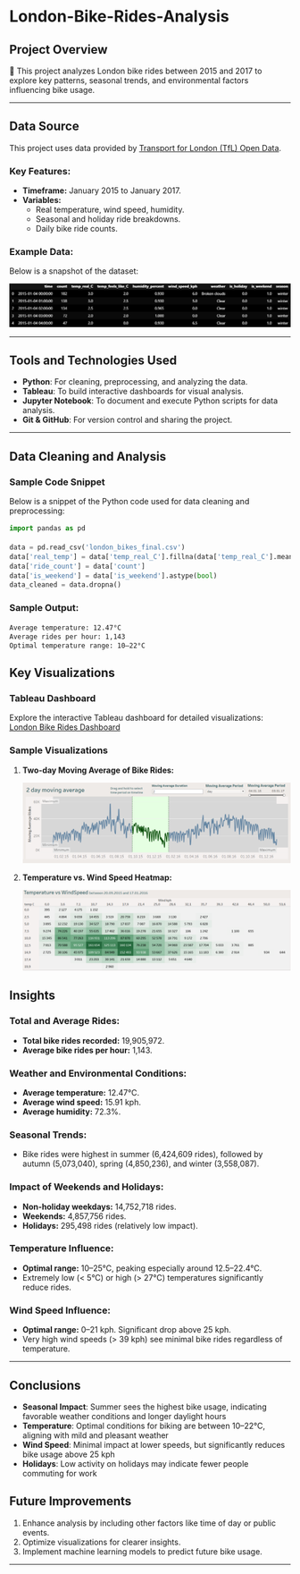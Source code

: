# London-Bike-Rides-Analysis

## Project Overview

🌟 This project analyzes London bike rides between 2015 and 2017 to explore key patterns, seasonal trends, and environmental factors influencing bike usage.

---
## Data Source
This project uses data provided by [Transport for London (TfL) Open Data](https://tfl.gov.uk/info-for/open-data-users/). 

### Key Features:
- **Timeframe:** January 2015 to January 2017.
- **Variables:**
  - Real temperature, wind speed, humidity.
  - Seasonal and holiday ride breakdowns.
  - Daily bike ride counts.

### Example Data:
Below is a snapshot of the dataset:

![Dataset Example](Assets/bikes_head.png)

---

## Tools and Technologies Used
- **Python**: For cleaning, preprocessing, and analyzing the data.
- **Tableau**: To build interactive dashboards for visual analysis.
- **Jupyter Notebook**: To document and execute Python scripts for data analysis.
- **Git & GitHub**: For version control and sharing the project.

---

## Data Cleaning and Analysis

### Sample Code Snippet
Below is a snippet of the Python code used for data cleaning and preprocessing:

```python
import pandas as pd

data = pd.read_csv('london_bikes_final.csv')
data['real_temp'] = data['temp_real_C'].fillna(data['temp_real_C'].mean())
data['ride_count'] = data['count']
data['is_weekend'] = data['is_weekend'].astype(bool)
data_cleaned = data.dropna()
```

### Sample Output:

```text
Average temperature: 12.47°C
Average rides per hour: 1,143
Optimal temperature range: 10–22°C
```

## Key Visualizations

### Tableau Dashboard

Explore the interactive Tableau dashboard for detailed visualizations:
[London Bike Rides Dashboard](https://public.tableau.com/app/profile/kateryna.zahrebina/viz/LondonBikeRides_17377457774600/Dashboard1)

### Sample Visualizations

1. **Two-day Moving Average of Bike Rides:**

   ![Moving Average Visualization](Assets/Moving_Average.png)

2. **Temperature vs. Wind Speed Heatmap:**

   ![Temperature vs Wind Speed](Assets/Temperature_vs_Wind_Speed.png)

## Insights

### Total and Average Rides:
- **Total bike rides recorded:** 19,905,972.
- **Average bike rides per hour:** 1,143.

### Weather and Environmental Conditions:
- **Average temperature:** 12.47°C.
- **Average wind speed:** 15.91 kph.
- **Average humidity:** 72.3%.

### Seasonal Trends:
- Bike rides were highest in summer (6,424,609 rides), followed by autumn (5,073,040), spring (4,850,236), and winter (3,558,087).

### Impact of Weekends and Holidays:
- **Non-holiday weekdays:** 14,752,718 rides.
- **Weekends:** 4,857,756 rides.
- **Holidays:** 295,498 rides (relatively low impact).

### Temperature Influence:
- **Optimal range:** 10–25°C, peaking especially around 12.5–22.4°C.
- Extremely low (< 5°C) or high (> 27°C) temperatures significantly reduce rides.

### Wind Speed Influence:
- **Optimal range:** 0–21 kph. Significant drop above 25 kph.
- Very high wind speeds (> 39 kph) see minimal bike rides regardless of temperature.



---
## Conclusions
    
- **Seasonal Impact**: Summer sees the highest bike usage, indicating favorable weather conditions and longer daylight hours
- **Temperature**: Optimal conditions for biking are between 10–22°C, aligning with mild and pleasant weather
- **Wind Speed**: Minimal impact at lower speeds, but significantly reduces bike usage above 25 kph
- **Holidays**: Low activity on holidays may indicate fewer people commuting for work

## Future Improvements

1. Enhance analysis by including other factors like time of day or public events.
2. Optimize visualizations for clearer insights.
3. Implement machine learning models to predict future bike usage.
---


